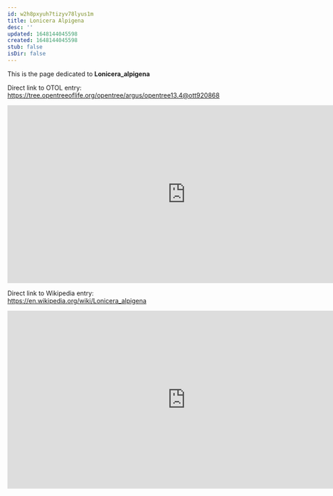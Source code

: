 ```yaml
---
id: w2h8pxyuh7tizyv78lyus1m
title: Lonicera Alpigena
desc: ''
updated: 1648144045598
created: 1648144045598
stub: false
isDir: false
---
```

This is the page dedicated to **Lonicera_alpigena**


Direct link to OTOL entry: https://tree.opentreeoflife.org/opentree/argus/opentree13.4@ott920868



<html>
    <body>
    <iframe src="https://tree.opentreeoflife.org/opentree/argus/opentree13.4@ott920868"
    width="800" height="400" frameborder="0" allowfullscreen> </iframe>
    </body>
</html>
    


Direct link to Wikipedia entry: https://en.wikipedia.org/wiki/Lonicera_alpigena



<html>
    <body>
    <iframe src="https://en.wikipedia.org/wiki/Lonicera_alpigena"
    width="800" height="400" frameborder="0" allowfullscreen> </iframe>
    </body>
</html>
    
